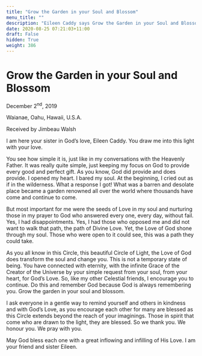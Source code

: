 ```yaml
---
title: "Grow the Garden in your Soul and Blossom"
menu_title: ""
description: "Eileen Caddy says Grow the Garden in your Soul and Blossom"
date: 2020-08-25 07:21:03+11:00
draft: False
hidden: True
weight: 386
---
```

# Grow the Garden in your Soul and Blossom

December 2<sup>nd</sup>, 2019

Waianae, Oahu, Hawaii, U.S.A.

Received by Jimbeau Walsh



I am here your sister in God’s love, Eileen Caddy. You draw me into this light with your love. 

You see how simple it is, just like in my conversations with the Heavenly Father. It was really quite simple, just keeping my focus on God to provide every good and perfect gift. As you know, God did provide and does provide. I opened my heart. I bared my soul. At the beginning, I cried out as if in the wilderness. What a response I got! What was a barren and desolate place became a garden renowned all over the world where thousands have come and continue to come. 
   
But most important for me were the seeds of Love in my soul and nurturing those in my prayer to God who answered every one, every day, without fail. Yes, I had disappointments. Yes, I had those who opposed me and did not want to walk that path, the path of Divine Love. Yet, the Love of God shone through my soul. Those who were open to it could see, this was a path they could take.

As you all know in this Circle, this beautiful Circle of Light, the Love of God does transform the soul and change you. This is not a temporary state of being. You have connected with eternity, with the infinite Grace of the Creator of the Universe by your simple request from your soul, from your heart, for God’s Love. So, like my other Celestial friends, I encourage you to continue. Do this and remember God because God is always remembering you. Grow the garden in your soul and blossom.
 
I ask everyone in a gentle way to remind yourself and others in kindness and with God’s Love, as you encourage each other for many are blessed as this Circle extends beyond the reach of your imaginings. Those in spirit that come who are drawn to the light, they are blessed. So we thank you. We honour you. We pray with you.

May God bless each one with a great inflowing and infilling of His Love. I am your friend and sister Eileen. 